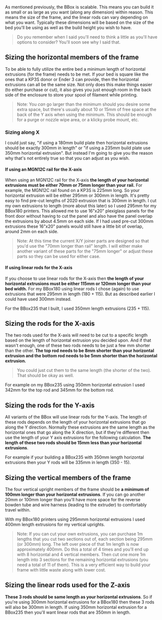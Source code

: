 As mentioned previously, the BBox is scalable. This means you can build it as small or as large as you want (along any dimension) within reason.
This means the size of the frame, and the linear rods can vary depending on what you want. Typically these dimensions will be based on the
size of the bed you'll be using as well as the build height you wish to have. 

> Do you remember when I said you'll need to think a little as you'll have options to consider? You'll soon see why I said that.

## Sizing the horizontal members of the frame
To be able to fully utilize the entire bed a minimum length of horizontal extrusions (for the frame) needs to be met. If your bed is square
like the ones that a KP3S donor or Ender 3 can provide, then the horizontal extrusions can all be the same size. Not only does this make
things easier (to either purchase or cut), it also gives you just enough room in the back side of the enclosure to store your spool of filament
while printing.

> Note: You *can* go larger than the minimum should you desire some extra space, but there's usually about 10 or 15mm of free space at the back of the Y axis
when using the minimum. This should be enough for a purge or nozzle wipe area, or a klicky probe mount, etc.

### Sizing along X

I could just say, "if using a 180mm build plate then horizontal extrusions should be exactly 300mm in length" or "if using a 235mm build plate use 350mm horizontal extrusion".
But instead I'm going to give you the reason why that's not entirely true so that you can adjust as you wish.

#### If using an MGN12C rail for the X-axis
When using an MGN12C rail for the X-axis **the length of your horizontal extrusions must be either 70mm or 75mm longer than your rail.**
For example, the MGN12C rail found on a KP3S is 225mm long. So your horizontal extrusion will be either 295mm or 300mm in length. It's pretty easy to find pre-cut lengths of 2020 extrusion that is 300mm in length. I cut my own extrusions to length (more about this later) so I used 295mm for my BBox180 printers. This allowed me to use 16"x20" plexiglass panels for the front door without having to cut the panel and also have the panel overlap the extrusions by about 4.5mm on each side. If I had used pre-cut 300mm extrusions these 16"x20" panels would still have a little bit of overlap, around 2mm on each side.

> Note: At this time the current X/Y joiner parts are designed so that you'd use the "70mm longer than rail" length. I will either make another variant of these parts for the "75mm longer" or adjust these parts so they can be used for either case.

#### If using linear rods for the X-axis
If you choose to use linear rods for the X-axis then **the length of your horizontal extrusions must be either 115mm or 120mm longer than your bed width.** For my BBox180 using
linear rods I chose (again) to use extrusions that were 295mm in length (180 + 115). But as described earlier I could have used 300mm instead.

For the BBox235 that I built, I used 350mm length extrusions (235 + 115).

## Sizing the rods for the X-axis
The two rods used for the X-axis will need to be cut to a specific length based on the length of horizontal extrusion you decided upon. And if that wasn't enough, one of these
two rods needs to be just a few mm shorter than the other. **The top rod needs to be 8mm shorter than your horizontal extrusion and the bottom rod needs to be 5mm shorter than the horizontal extrusion.**

> You could just cut them to the same length (the shorter of the two). That should be okay as well.

For example on my BBox235 using 350mm horizontal extrusion I used 342mm for the top rod and 345mm for the bottom rod.

## Sizing the rods for the Y-axis
All variants of the BBox will use linear rods for the Y-axis. The length of these rods depends on the length of your horizontal extrusions that go along the Y direction. Normally these extrusions are the same length as the horizontal ones that go along the X direction, but if they're different then use the length of your Y axis extrusions
for the following calculation. **The length of these two rods should be 15mm less than your horizontal extrusions**.

For example if your building a BBox235 with 350mm length horizontal extrusions then your Y rods will be 335mm in length (350 - 15).

## Sizing the vertical members of the frame
The four vertical upright members of the frame should be **a minimum of 100mm longer than your horizontal extrusions**. If you can go another 20mm or 100mm longer than
you'll have more space for the reverse bowden tube and wire harness (leading to the extruder) to comfortably travel within.

With my BBox180 printers using 295mmm horizontal extrusions I used 400mm length extrusions for my vertical uprights.

> Note: If you can cut your own extrusions, you can purchase 1m lengths that you cut two sections out of, each section being 295mm (or 300mm) long. The left over piece of that 1m length is now approximately 400mm. Do this a total of 4 times and you'll end up with 8 horizontal and 4 vertical members. Then cut one more 1m length into 3 sections for the remaining horizontal extrusions (you need a total of 11 of them). This is a very efficient way to build your frame with little waste along with lower cost.

## Sizing the linear rods used for the Z-axis
**These 3 rods should be same length as your horizontal extrusions**. So if you're using 300mm horizontal extrusions for a BBox180 then these 3 rods will also be
300mm in length. If using 350mm horizontal extrusion for a BBox235 then you'll want linear rods that are 350mm in length.
